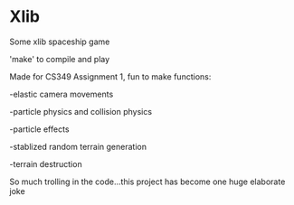 Xlib
====

Some xlib spaceship game

'make' to compile and play

Made for CS349 Assignment 1, fun to make functions:

-elastic camera movements

-particle physics and collision physics

-particle effects

-stablized random terrain generation

-terrain destruction

So much trolling in the code...this project has become one huge elaborate joke
